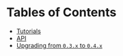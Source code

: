 # Tables of Contents

- [Tutorials](https://ui-router.github.io/react/#tutorials)
- [API](API.md)
- [Upgrading from `0.3.x` to `0.4.x`](upgrading-from-0.3.x-to-0.4.x.md)